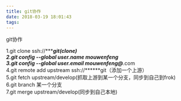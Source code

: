 ```yaml
---
title: git协作
date: 2018-03-19 18:01:43
tags:
---
```

git协作

1.git clone ssh://******git(clone)  
2.git config --global user.name mouwenfeng  
3.git config --global user.email mouwenfeng@***.com  
4.git remote add upstream ssh://******git（添加一个上游）  
5.git fetch upstream/develop(抓取上游到某一个分支，同步到自己到frok)  
6.git branch 某一个分支  
7.git merge upstream/develop(同步到自己本地)  
